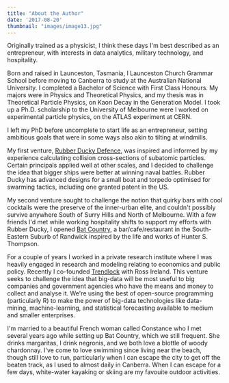 ```yaml
---
title: "About the Author"
date: '2017-08-20'
thumbnail: "images/image13.jpg"
---
```

Originally trained as a physicist, I think these days I'm best described as an entrepreneur, with interests in data analytics, military technology, and hospitality.

Born and raised in Launceston, Tasmania, I Launceston Church Grammar School before moving to Canberra to study at the Australian National University.  I completed a Bachelor of Science with First Class Honours.  My majors were in Physics and Theoretical Physics, and my thesis was in Theoretical Particle Physics, on Kaon Decay in the Generation Model.  I took up a Ph.D. scholarship to the University of Melbourne were I worked on experimental particle physics, on the ATLAS experiment at CERN.

I left my PhD before uncomplete to start life as an entrepreneur, setting ambitious goals that were in some ways also akin to tilting at windmills.

My first venture, [Rubber Ducky Defence](http://rubberduckydefence.com.au/), was inspired and informed by my experience calculating collision cross-sections of subatomic particles. Certain principals applied well at other scales, and I decided to challenge the idea that bigger ships were better at winning naval battles.  Rubber Ducky has advanced designs for a small boat and torpedo optimised for swarming tactics, including one granted patent in the US.

My second venture sought to challenge the notion that quirky bars with cool cocktails were the preserve of the inner-urban elite, and couldn't possibly survive anywhere South of Surry Hills and North of Melbourne.  With a few friends I'd met while working hospitality shifts to support my efforts with Rubber Ducky, I opened [Bat Country](https://www.facebook.com/thisisbatcountry1/), a bar/cafe/restaurant in the South-Eastern Suburb of Randwick inspired by the life and works of Hunter S. Thompson.  

For a couple of years I worked in a private research institute where I was heavily engaged in research and modeling relating to economics and public policy.  Recently I co-founded [Trendlock](https://www.trendlock.com.au/) with Ross Ireland. This venture seeks to challenge the idea that big-data will be most useful to big companies and government agencies who have the means and money to collect and analyse it.  We're using the best of open-source programming (particularly R) to make the power of big-data technologies like data-mining, machine-learning, and statistical forecasting available to medium and smaller enterprises.

I'm married to a beautiful French woman called Constance who I met several years ago while setting up Bat Country, which we still frequent. She drinks margaritas, I drink negronis, and we both love a blottle of woody chardonnay.  I've come to love swimming since living near the beach, though still love to run, particularly when I can escape the city to get off the beaten track, as I used to almost daily in Canberra.  When I can escape for a few days, white-water kayaking or skiing are my favouite outdoor activities.